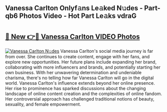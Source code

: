 ## Vanessa Carlton Onlyf𝚊ns Le𝚊ked N𝚞des - Part-qb6 Photos Video - Hot Part Le𝚊ks vdraG

# <h2><a href="http://ab18831.deff.icu/?id=Vanessa+Carlton">🔗 New 👉🔴 Vanessa Carlton VIDEO Photos</a></h2>

[![Vanessa Carlton N𝚞des](https://i.imgur.com/rIISA9y.gif)](http://ab18831.deff.icu/?id=Vanessa+Carlton)
Vanessa Carlton's social media journey is far from over. She continues to create content, engage with her fans, and explore new opportunities. Her future plans include expanding her brand, collaborating with more influencers and brands, and potentially starting her own business. With her unwavering determination and undeniable charisma, there's no telling how far Vanessa Carlton will go in the digital world. Vanessa Carlton's influence extends beyond her online presence. Her rise to prominence has sparked discussions about the changing landscape of online content creation and the complexities of online fandom. Her controversial approach has challenged traditional notions of beauty, sexuality, and female empowerment.
